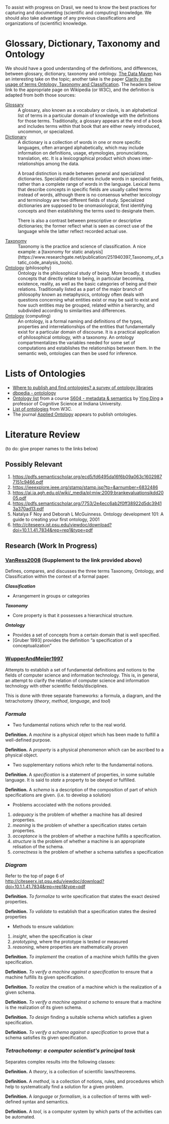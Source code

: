 To assist with progress on Drasil, we need to know the best practices for capturing and documenting (scientific and computing) knowledge.  We should also take advantage of any previous classifications and organizations of (scientific) knowledge.

# Glossary, Dictionary, Taxonomy and Ontology
We should have a good understanding of the definitions, and differences, between glossary, dictionary, taxonomy and ontology.  [The Data Maven](https://thedatamaven.net/2017/04/whats-the-difference-glossary-dictionary-taxonomy-ontology/) has an interesting take on the topic; another take is the paper [Clarity in the usage of terms Ontology, Taxonomy and Classification](https://pdfs.semanticscholar.org/b3e0/86fade8cbf248a3633e96b244611bbba26ce.pdf?_ga=2.165503295.1242279257.1537186598-259700611.1537186598). The headers below link to the appropriate page on Wikipedia (or W3C), and the definition is adapted from both those sources:

<dl>
  <dt><a href="https://en.wikipedia.org/wiki/Glossary">Glossary</a></dt>
  <dd>A glossary, also known as a vocabulary or clavis, is an alphabetical list of terms in a particular domain of knowledge with the definitions for those terms. Traditionally, a glossary appears at the end of a book and includes terms within that book that are either newly introduced, uncommon, or specialized.</dd>

  <dt><A href="https://en.wikipedia.org/wiki/Dictionary">Dictionary</a></dt>
  <dd>A dictionary is a collection of words in one or more specific languages, often arranged alphabetically, which may include information on definitions, usage, etymologies, pronunciations, translation, etc. It is a lexicographical product which shows inter-relationships among the data.

A broad distinction is made between general and specialized dictionaries. Specialized dictionaries include words in specialist fields, rather than a complete range of words in the language. Lexical items that describe concepts in specific fields are usually called terms instead of words, although there is no consensus whether lexicology and terminology are two different fields of study. Specialized dictionaries are supposed to be onomasiological, first identifying concepts and then establishing the terms used to designate them. 

There is also a contrast between prescriptive or descriptive dictionaries; the former reflect what is seen as correct use of the language while the latter reflect recorded actual use.</dd>

  <dt><a href="https://en.wikipedia.org/wiki/Taxonomy_(general)">Taxonomy</a></dt>
  <dd>Taxonomy is the practice and science of classification. A nice example: a
[taxonomy for static analysis](https://www.researchgate.net/publication/251940397_Taxonomy_of_static_code_analysis_tools).</dd>

  <dt><a href="https://en.wikipedia.org/wiki/Ontology">Ontology</a>&nbsp;(philosophy)</dt>
  <dd>Ontology is the philosophical study of being. More broadly, it studies concepts that directly relate to being, in particular becoming, existence, reality, as well as the basic categories of being and their relations. Traditionally listed as a part of the major branch of philosophy known as metaphysics, ontology often deals with questions concerning what entities exist or may be said to exist and how such entities may be grouped, related within a hierarchy, and subdivided according to similarities and differences.</dd>
  <dt><a href="https://www.w3.org/standards/semanticweb/ontology">Ontology</a> (computing)</dt>
  <dd>An ontology, is a formal naming and definitions of the types, properties and interrelationships of the entities that fundamentally exist for a particular domain of discourse. It is a practical application of philosophical ontology, with a taxonomy. An ontology compartmentalizes the variables needed for some set of computations and establishes the relationships between them. In the semantic web, ontologies can then be used for inference.</dd>
</dl>

# Lists of Ontologies

* [Where to publish and find ontologies? a survey of ontology libraries](https://www.ncbi.nlm.nih.gov/pmc/articles/PMC3293483/)
* [dbpedia - ontolology](https://wiki.dbpedia.org/services-resources/ontology)
* [Ontology list](http://info.slis.indiana.edu/~dingying/Teaching/S604/OntologyList.html) from a course [S604 - metadata & semantics](http://info.slis.indiana.edu/%7Edingying/S604Spring2011.html) by [Ying Ding](http://info.slis.indiana.edu/~dingying/) a professor of Cognitive Science at Indiana University.
* [List of ontologies](https://www.w3.org/wiki/Lists_of_ontologies) from W3C.
* The journal [Applied Ontology](https://www.iospress.nl/journal/applied-ontology/) appears to publish ontologies.

# Literature Review

(to do: give proper names to the links below)

## Possibly Relevant 
1. https://pdfs.semanticscholar.org/ecd5/fd6495da16f6b09a063c16029877151c9466.pdf
2. https://ieeexplore.ieee.org/stamp/stamp.jsp?tp=&arnumber=6832486
3. https://ai.ia.agh.edu.pl/wiki/_media/pl:miw:2009:brankevaluationsikdd2005.pdf
4. https://pdfs.semanticscholar.org/7753/2e4ecc6ab2f0ff38922d5dc39413a370ad13.pdf
5. Natalya F Noy and Deborah L McGuinness.  Ontology development 101: A guide to creating your first
ontology, 2001
6. http://citeseerx.ist.psu.edu/viewdoc/download?doi=10.1.1.41.7834&rep=rep1&type=pdf

## Research (Work In Progress)
### [VanRess2008](https://pdfs.semanticscholar.org/ecd5/fd6495da16f6b09a063c16029877151c9466.pdf) (Supplement to the link provided above)

Defines, compares, and discusses the three terms Taxonomy, Ontology, and Classification within the context of a formal paper. 

_**Classification**_
* Arrangement in groups or categories

_**Taxonomy**_
* Core property is that it possesses a hierarchical structure.

_**Ontology**_
* Provides a set of concepts from a certain domain that is well specified.
* [Gruber 1993] provides the definition “a specification of a conceptualization”

### [WupperAndMeijer1997](http://citeseerx.ist.psu.edu/viewdoc/download?doi=10.1.1.41.7834&rep=rep1&type=pdf)

Attempts to establish a set of fundamental definitions and notions to the fields of computer science and information technology. This is, in general, an attempt to clarify the relation of computer science and information technology with other scientific fields/disciplines. 

This is done with three separate frameworks: a formula, a diagram, and the tetrachotomy (_theory_, _method_, _language_, and _tool_)

### _**Formula**_

- Two fundamental notions which refer to the real world.

**Definition.** A _machine_ is a physical object which has been made to fulfill a well-defined purpose.

**Definition.** A _property_ is a physical phenomenon which can be ascribed to a physical object.

- Two supplementary notions which refer to the fundamental notions.

**Definition.** A _specification_ is a statement of properties, in some suitable language. It is said to _state_ a property to be obeyed or fulfilled.

**Definition.** A _schema_ is a description of the composition of part of which specifications are given. (i.e. to develop a solution)

- Problems accociated with the notions provided.

1. _adequacy_ is the problem of whether a machine has all desired properties.
2. _meaning_ is the problem of whether a specification states certain properties.
3. _acceptance_ is the problem of whether a machine fulfills a specification. 
4. _structure_ is the problem of whether a machine is an appropriate relisation of the schema.
5. _correctness_ is the problem of whether a schema satisfies a specification

### _**Diagram**_
Refer to the top of page 6 of http://citeseerx.ist.psu.edu/viewdoc/download?doi=10.1.1.41.7834&rep=rep1&type=pdf

**Definition.** _To formalize_ to write specification that states the exact desired properties.

**Definition.** _To validate_ to establish that a specification states the desired properties
* Methods to ensure validation:
1. _insight_, when the specification is clear
2. _prototyping_, where the prototype is tested or measured
3. _reasoning_, where properties are mathematically proven

**Definition.** _To implement_ the creation of a machine which fulfills the given specification.

**Definition.** _To verify a machine against a specification_ to ensure that a machine fulfills its given specification.

**Definition.** _To realize_ the creation of a machine which is the realization of a given schema.

**Definition.** _To verify a machine against a schema_ to ensure that a machine is the realization of its given schema.

**Definition.** _To design_ finding a suitable schema which satisfies a given specification.

**Definition.** _To verify a schema against a specification_ to prove that a schema satisfies its given specification. 

### _**Tetrachotomy: a computer scientist's principal task**_

Separates complex results into the following classes:

**Definition.** A _theory_, is a collection of scientific laws/theorems.

**Definition.** A _method_, is a collection of notions, rules, and procedures which help to systematically find a solution for a given problem.

**Definition.** A _language_ or _formalism_, is a collection of terms with well-defined syntax and semantics.

**Definition.** A _tool_, is a computer system by which parts of the activities can be automated.